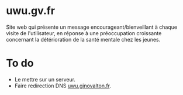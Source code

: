 # uwu.gv.fr
Site web qui présente un message encourageant/bienveillant à chaque visite de l'utilisateur, en réponse à une préoccupation croissante concernant la détérioration de la santé mentale chez les jeunes.

# To do
- Le mettre sur un serveur.
- Faire redirection DNS [uwu.ginovalton.fr].





[uwu.ginovalton.fr]: https://uwu.ginovalton.fr
